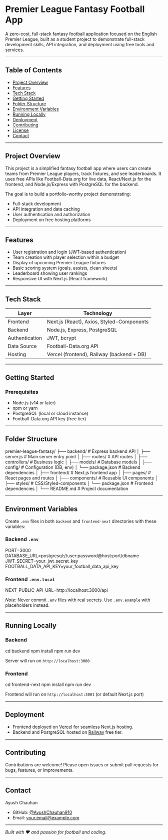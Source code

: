 # Premier League Fantasy Football App

A zero-cost, full-stack fantasy football application focused on the English Premier League, built as a student project to demonstrate full-stack development skills, API integration, and deployment using free tools and services.

---

## Table of Contents

- [Project Overview](#project-overview)  
- [Features](#features)  
- [Tech Stack](#tech-stack)  
- [Getting Started](#getting-started)  
- [Folder Structure](#folder-structure)  
- [Environment Variables](#environment-variables)  
- [Running Locally](#running-locally)  
- [Deployment](#deployment)  
- [Contributing](#contributing)  
- [License](#license)  
- [Contact](#contact)  

---

## Project Overview

This project is a simplified fantasy football app where users can create teams from Premier League players, track fixtures, and see leaderboards. It uses free APIs like Football-Data.org for live data, React/Next.js for the frontend, and Node.js/Express with PostgreSQL for the backend.

The goal is to build a portfolio-worthy project demonstrating:

- Full-stack development  
- API integration and data caching  
- User authentication and authorization  
- Deployment on free hosting platforms  

---

## Features

- User registration and login (JWT-based authentication)  
- Team creation with player selection within a budget  
- Display of upcoming Premier League fixtures  
- Basic scoring system (goals, assists, clean sheets)  
- Leaderboard showing user rankings  
- Responsive UI with Next.js (React framework)  

---

## Tech Stack

| Layer           | Technology                     |
|-----------------|-------------------------------|
| Frontend        | Next.js (React), Axios, Styled-Components |
| Backend         | Node.js, Express, PostgreSQL  |
| Authentication  | JWT, bcrypt                   |
| Data Source     | Football-Data.org API          |
| Hosting         | Vercel (frontend), Railway (backend + DB) |

---

## Getting Started

### Prerequisites

- Node.js (v14 or later)  
- npm or yarn  
- PostgreSQL (local or cloud instance)  
- Football-Data.org API key (free tier)  

---

## Folder Structure

premier-league-fantasy/
├── backend/ # Express backend API
│ ├── server.js # Main server entry point
│ ├── routes/ # API routes
│ ├── controllers/ # Business logic
│ ├── models/ # Database models
│ ├── config/ # Configuration (DB, env)
│ └── package.json # Backend dependencies
│
├── frontend/ # Next.js frontend app
│ ├── pages/ # React pages and routes
│ ├── components/ # Reusable UI components
│ ├── styles/ # CSS/Styled-components
│ └── package.json # Frontend dependencies
│
└── README.md # Project documentation


---

## Environment Variables

Create `.env` files in both `backend` and `frontend-next` directories with these variables:

### Backend `.env`

PORT=3000
DATABASE_URL=postgresql://user:password@host:port/dbname
JWT_SECRET=your_jwt_secret_key
FOOTBALL_DATA_API_KEY=your_football_data_api_key

### Frontend `.env.local`

NEXT_PUBLIC_API_URL=http://localhost:3000/api


*Note:* Never commit `.env` files with real secrets. Use `.env.example` with placeholders instead.

---

## Running Locally

### Backend

cd backend
npm install
npm run dev


Server will run on `http://localhost:3000`

### Frontend

cd frontend-next
npm install
npm run dev


Frontend will run on `http://localhost:3001` (or default Next.js port)

---

## Deployment

- Frontend deployed on [Vercel](https://vercel.com) for seamless Next.js hosting.  
- Backend and PostgreSQL hosted on [Railway](https://railway.app) free tier.

---

## Contributing

Contributions are welcome! Please open issues or submit pull requests for bugs, features, or improvements.

---

## Contact

Ayush Chauhan  
- GitHub: [@AyushChauhan910](https://github.com/AyushChauhan910)  
- Email: your.email@example.com  

---

*Built with ❤️ and passion for football and coding.*


